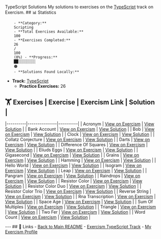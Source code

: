#
TypeScript
Solutions My solutions to exercises on the [TypeScript](https://exercism.org/tracks/typescript)
track on Exercism. ## 📊 Statistics

        - **Category:**
        Scripting
        - **Total Exercises Available:**
        100
        - **Exercises Completed:**
        26
        /
        100
        (0%) - **Progress:**
        ██░░░░░░░░
        🟠
        - **Solutions Found Locally:**
        
- **Track:** [TypeScript](https://exercism.org/tracks/typescript)
    - **Practice Exercises:**
    26

## 🏋️ Exercises | Exercise | Exercism Link | Solution |
|----------|---------------|----------|
    |
    Acronym
    | [View on Exercism](https://exercism.org/tracks/typescript/exercises/acronym) | [View Solution](acronym/README.md) |
    |
    Bank Account
    | [View on Exercism](https://exercism.org/tracks/typescript/exercises/bank-account) | [View Solution](bank-account/README.md) |
    |
    Bob
    | [View on Exercism](https://exercism.org/tracks/typescript/exercises/bob) | [View Solution](bob/README.md) |
    |
    Clock
    | [View on Exercism](https://exercism.org/tracks/typescript/exercises/clock) | [View Solution](clock/README.md) |
    |
    Collatz Conjecture
    | [View on Exercism](https://exercism.org/tracks/typescript/exercises/collatz-conjecture) | [View Solution](collatz-conjecture/README.md) |
    |
    Darts
    | [View on Exercism](https://exercism.org/tracks/typescript/exercises/darts) | [View Solution](darts/README.md) |
    |
    Difference Of Squares
    | [View on Exercism](https://exercism.org/tracks/typescript/exercises/difference-of-squares) | [View Solution](difference-of-squares/README.md) |
    |
    Eliuds Eggs
    | [View on Exercism](https://exercism.org/tracks/typescript/exercises/eliuds-eggs) | [View Solution](eliuds-eggs/README.md) |
    |
    Gigasecond
    | [View on Exercism](https://exercism.org/tracks/typescript/exercises/gigasecond) | [View Solution](gigasecond/README.md) |
    |
    Grains
    | [View on Exercism](https://exercism.org/tracks/typescript/exercises/grains) | [View Solution](grains/README.md) |
    |
    Hamming
    | [View on Exercism](https://exercism.org/tracks/typescript/exercises/hamming) | [View Solution](hamming/README.md) |
    |
    Hello World
    | [View on Exercism](https://exercism.org/tracks/typescript/exercises/hello-world) | [View Solution](hello-world/README.md) |
    |
    Isogram
    | [View on Exercism](https://exercism.org/tracks/typescript/exercises/isogram) | [View Solution](isogram/README.md) |
    |
    Leap
    | [View on Exercism](https://exercism.org/tracks/typescript/exercises/leap) | [View Solution](leap/README.md) |
    |
    Pangram
    | [View on Exercism](https://exercism.org/tracks/typescript/exercises/pangram) | [View Solution](pangram/README.md) |
    |
    Raindrops
    | [View on Exercism](https://exercism.org/tracks/typescript/exercises/raindrops) | [View Solution](raindrops/README.md) |
    |
    Resistor Color
    | [View on Exercism](https://exercism.org/tracks/typescript/exercises/resistor-color) | [View Solution](resistor-color/README.md) |
    |
    Resistor Color Duo
    | [View on Exercism](https://exercism.org/tracks/typescript/exercises/resistor-color-duo) | [View Solution](resistor-color-duo/README.md) |
    |
    Resistor Color Trio
    | [View on Exercism](https://exercism.org/tracks/typescript/exercises/resistor-color-trio) | [View Solution](resistor-color-trio/README.md) |
    |
    Reverse String
    | [View on Exercism](https://exercism.org/tracks/typescript/exercises/reverse-string) | [View Solution](reverse-string/README.md) |
    |
    Rna Transcription
    | [View on Exercism](https://exercism.org/tracks/typescript/exercises/rna-transcription) | [View Solution](rna-transcription/README.md) |
    |
    Space Age
    | [View on Exercism](https://exercism.org/tracks/typescript/exercises/space-age) | [View Solution](space-age/README.md) |
    |
    Sum Of Multiples
    | [View on Exercism](https://exercism.org/tracks/typescript/exercises/sum-of-multiples) | [View Solution](sum-of-multiples/README.md) |
    |
    Triangle
    | [View on Exercism](https://exercism.org/tracks/typescript/exercises/triangle) | [View Solution](triangle/README.md) |
    |
    Two Fer
    | [View on Exercism](https://exercism.org/tracks/typescript/exercises/two-fer) | [View Solution](two-fer/README.md) |
    |
    Word Count
    | [View on Exercism](https://exercism.org/tracks/typescript/exercises/word-count) | [View Solution](word-count/README.md) |

--- ## 🔗 Links - [Back to Main README](../README.md) - [Exercism
TypeScript
Track](https://exercism.org/tracks/typescript) - [My Exercism
Profile](https://exercism.org/profiles/princemuel)
